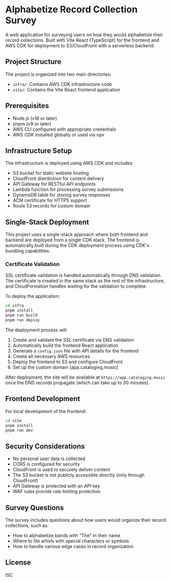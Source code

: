 # Alphabetize Record Collection Survey

A web application for surveying users on how they would alphabetize their record collections. Built with Vite React (TypeScript) for the frontend and AWS CDK for deployment to S3/CloudFront with a serverless backend.

## Project Structure

The project is organized into two main directories:

- `infra/`: Contains AWS CDK infrastructure code
- `site/`: Contains the Vite React frontend application

## Prerequisites

- Node.js (v18 or later)
- pnpm (v9 or later)
- AWS CLI configured with appropriate credentials
- AWS CDK installed globally or used via npx

## Infrastructure Setup

The infrastructure is deployed using AWS CDK and includes:

- S3 bucket for static website hosting
- CloudFront distribution for content delivery
- API Gateway for RESTful API endpoints
- Lambda function for processing survey submissions
- DynamoDB table for storing survey responses
- ACM certificate for HTTPS support
- Route 53 records for custom domain

## Single-Stack Deployment

This project uses a single-stack approach where both frontend and backend are deployed from a single CDK stack. The frontend is automatically built during the CDK deployment process using CDK's bundling capabilities.

### Certificate Validation

SSL certificate validation is handled automatically through DNS validation. The certificate is created in the same stack as the rest of the infrastructure, and CloudFormation handles waiting for the validation to complete.

To deploy the application:

```bash
cd infra
pnpm install
pnpm run build
pnpm run deploy
```

The deployment process will:

1. Create and validate the SSL certificate via DNS validation
2. Automatically build the frontend React application
3. Generate a `config.json` file with API details for the frontend
4. Create all necessary AWS resources
5. Deploy the frontend to S3 and configure CloudFront
6. Set up the custom domain (app.cataloging.music)

After deployment, the site will be available at `https://app.cataloging.music` once the DNS records propagate (which can take up to 30 minutes).

## Frontend Development

For local development of the frontend:

```bash
cd site
pnpm install
pnpm run dev
```

## Security Considerations

- No personal user data is collected
- CORS is configured for security
- CloudFront is used to securely deliver content
- The S3 bucket is not publicly accessible directly (only through CloudFront)
- API Gateway is protected with an API key
- WAF rules provide rate limiting protection

## Survey Questions

The survey includes questions about how users would organize their record collections, such as:

- How to alphabetize bands with "The" in their name
- Where to file artists with special characters or symbols
- How to handle various edge cases in record organization

## License

ISC

